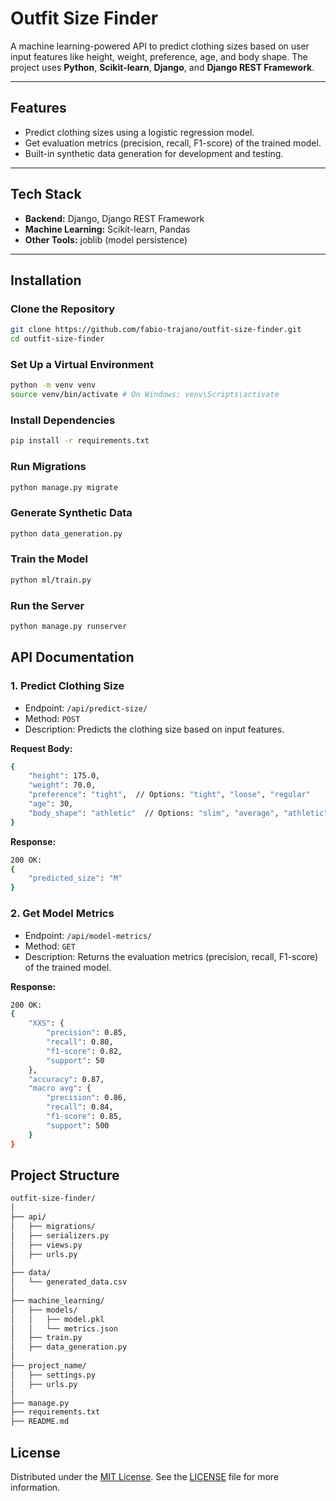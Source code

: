 # **Outfit Size Finder**

A machine learning-powered API to predict clothing sizes based on user input features like height, weight, preference, age, and body shape. The project uses **Python**, **Scikit-learn**, **Django**, and **Django REST Framework**.

---

## **Features**
- Predict clothing sizes using a logistic regression model.
- Get evaluation metrics (precision, recall, F1-score) of the trained model.
- Built-in synthetic data generation for development and testing.

---

## **Tech Stack**
- **Backend:** Django, Django REST Framework
- **Machine Learning:** Scikit-learn, Pandas
- **Other Tools:** joblib (model persistence)

---

## **Installation**

### **Clone the Repository**
```bash
git clone https://github.com/fabio-trajano/outfit-size-finder.git
cd outfit-size-finder
```

### **Set Up a Virtual Environment**
```bash
python -m venv venv
source venv/bin/activate # On Windows: venv\Scripts\activate
```

### **Install Dependencies**
```bash
pip install -r requirements.txt
```

### **Run Migrations**
```bash
python manage.py migrate
```

### **Generate Synthetic Data**
```bash
python data_generation.py
```

### **Train the Model**
```bash
python ml/train.py
```

### **Run the Server**
```bash
python manage.py runserver
```

## **API Documentation**
### **1. Predict Clothing Size**
- Endpoint: `/api/predict-size/`
- Method: `POST`
- Description: Predicts the clothing size based on input features.

**Request Body:**
```bash
{
    "height": 175.0,
    "weight": 70.0,
    "preference": "tight",  // Options: "tight", "loose", "regular"
    "age": 30,
    "body_shape": "athletic"  // Options: "slim", "average", "athletic", "plus-size"
}
```
**Response:**
```bash
200 OK:
{
    "predicted_size": "M"
}
```
### **2. Get Model Metrics**
- Endpoint: `/api/model-metrics/`
- Method: `GET`
- Description: Returns the evaluation metrics (precision, recall, F1-score) of the trained model.

**Response:**
```bash
200 OK:
{
    "XXS": {
        "precision": 0.85,
        "recall": 0.80,
        "f1-score": 0.82,
        "support": 50
    },
    "accuracy": 0.87,
    "macro avg": {
        "precision": 0.86,
        "recall": 0.84,
        "f1-score": 0.85,
        "support": 500
    }
}
```

## **Project Structure**
```bash
outfit-size-finder/
│
├── api/
│   ├── migrations/
│   ├── serializers.py
│   ├── views.py
│   ├── urls.py
│
├── data/
│   └── generated_data.csv
│
├── machine_learning/
│   ├── models/
│   │   ├── model.pkl
│   │   └── metrics.json
│   ├── train.py
│   ├── data_generation.py
│
├── project_name/
│   ├── settings.py
│   ├── urls.py
│
├── manage.py
├── requirements.txt
├── README.md
```
## License

Distributed under the [MIT License](LICENSE). See the [LICENSE](LICENSE) file for more information.
